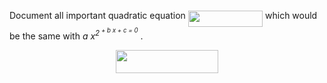 Document all important quadratic equation <img src="/tex/fe65dba13d61519c403d6d61badf4da7.svg?invert_in_darkmode&sanitize=true" align=middle width=119.34141284999998pt height=26.76175259999998pt/>
which would be the same with *a x<sup>2<sup> + b x + c = 0* .

<p align="center"><img src="/tex/0351e23c7e0efd5631e8d14912894537.svg?invert_in_darkmode&sanitize=true" align=middle width=163.2890358pt height=36.7526973pt/></p>
